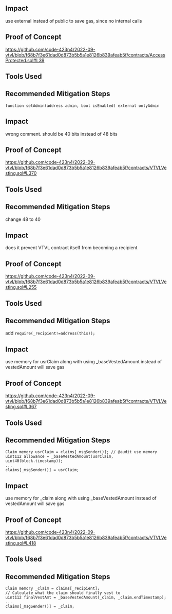 
## Impact
use external instead of public to save gas, since no internal calls

## Proof of Concept
https://github.com/code-423n4/2022-09-vtvl/blob/f68b7f3e61dad0d873b5b5a1e8126b839afeab5f/contracts/AccessProtected.sol#L39

## Tools Used

## Recommended Mitigation Steps
```function setAdmin(address admin, bool isEnabled) external onlyAdmin ```




## Impact
wrong comment. should be 40 bits instead of 48 bits

## Proof of Concept
https://github.com/code-423n4/2022-09-vtvl/blob/f68b7f3e61dad0d873b5b5a1e8126b839afeab5f/contracts/VTVLVesting.sol#L370

## Tools Used

## Recommended Mitigation Steps
change 48 to 40


## Impact
does it prevent VTVL contract itself from becoming a recipient

## Proof of Concept
https://github.com/code-423n4/2022-09-vtvl/blob/f68b7f3e61dad0d873b5b5a1e8126b839afeab5f/contracts/VTVLVesting.sol#L255

## Tools Used

## Recommended Mitigation Steps
add `require(_recipient!=address(this));`


## Impact
use memory for usrClaim along with using _baseVestedAmount instead of vestedAmount will save gas

## Proof of Concept
https://github.com/code-423n4/2022-09-vtvl/blob/f68b7f3e61dad0d873b5b5a1e8126b839afeab5f/contracts/VTVLVesting.sol#L367

## Tools Used

## Recommended Mitigation Steps
```
Claim memory usrClaim = claims[_msgSender()]; // @audit use memory
uint112 allowance = _baseVestedAmount(usrClaim, uint40(block.timestamp));
...
claims[_msgSender()] = usrClaim;
```


## Impact
use memory for _claim along with using _baseVestedAmount instead of vestedAmount will save gas

## Proof of Concept
https://github.com/code-423n4/2022-09-vtvl/blob/f68b7f3e61dad0d873b5b5a1e8126b839afeab5f/contracts/VTVLVesting.sol#L418

## Tools Used

## Recommended Mitigation Steps
```
Claim memory _claim = claims[_recipient];
// Calculate what the claim should finally vest to
uint112 finalVestAmt = _baseVestedAmount(_claim, _claim.endTimestamp);
...
claims[_msgSender()] = _claim;
```

